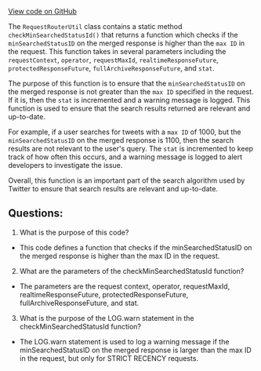 [View code on GitHub](https://github.com/misbahsy/the-algorithm/src/java/com/twitter/search/earlybird_root/routers/RequestRouterUtil.java)

The `RequestRouterUtil` class contains a static method `checkMinSearchedStatusId()` that returns a function which checks if the `minSearchedStatusID` on the merged response is higher than the `max ID` in the request. This function takes in several parameters including the `requestContext`, `operator`, `requestMaxId`, `realtimeResponseFuture`, `protectedResponseFuture`, `fullArchiveResponseFuture`, and `stat`. 

The purpose of this function is to ensure that the `minSearchedStatusID` on the merged response is not greater than the `max ID` specified in the request. If it is, then the `stat` is incremented and a warning message is logged. This function is used to ensure that the search results returned are relevant and up-to-date. 

For example, if a user searches for tweets with a `max ID` of 1000, but the `minSearchedStatusID` on the merged response is 1100, then the search results are not relevant to the user's query. The `stat` is incremented to keep track of how often this occurs, and a warning message is logged to alert developers to investigate the issue. 

Overall, this function is an important part of the search algorithm used by Twitter to ensure that search results are relevant and up-to-date.
## Questions: 
 1. What is the purpose of this code?
- This code defines a function that checks if the minSearchedStatusID on the merged response is higher than the max ID in the request.

2. What are the parameters of the checkMinSearchedStatusId function?
- The parameters are the request context, operator, requestMaxId, realtimeResponseFuture, protectedResponseFuture, fullArchiveResponseFuture, and stat.

3. What is the purpose of the LOG.warn statement in the checkMinSearchedStatusId function?
- The LOG.warn statement is used to log a warning message if the minSearchedStatusID on the merged response is larger than the max ID in the request, but only for STRICT RECENCY requests.